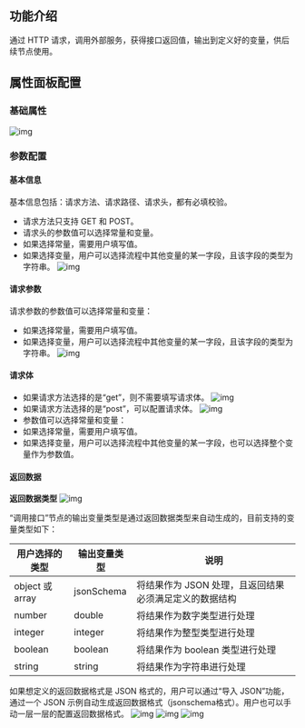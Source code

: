 
## 功能介绍

通过 HTTP 请求，调用外部服务，获得接口返回值，输出到定义好的变量，供后续节点使用。

## 属性面板配置
### 基础属性
 ![img](https://main.qcloudimg.com/raw/25a6a7f46629067fbf0d23ad7e8afed8.png)

### 参数配置

#### 基本信息
基本信息包括：请求方法、请求路径、请求头，都有必填校验。
- 请求方法只支持 GET 和 POST。
- 请求头的参数值可以选择常量和变量。
 - 如果选择常量，需要用户填写值。
 - 如果选择变量，用户可以选择流程中其他变量的某一字段，且该字段的类型为字符串。
![img](https://main.qcloudimg.com/raw/b1d66b2395560da40c88dabfbc90e68b.png)

#### 请求参数
请求参数的参数值可以选择常量和变量：
- 如果选择常量，需要用户填写值。
- 如果选择变量，用户可以选择流程中其他变量的某一字段，且该字段的类型为字符串。
![img](https://main.qcloudimg.com/raw/f84cacc56980dc39f25a31956d523eac.png)

#### 请求体
- 如果请求方法选择的是“get”，则不需要填写请求体。   ![img](https://main.qcloudimg.com/raw/d59e187191e9203fe5a7b561b3a37fba.png)
- 如果请求方法选择的是“post”，可以配置请求体。
![img](https://main.qcloudimg.com/raw/8acd7588f8147149eeebbe1ffc1793f0.png)
- 参数值可以选择常量和变量：
 - 如果选择常量，需要用户填写值。
 - 如果选择变量，用户可以选择流程中其他变量的某一字段，也可以选择整个变量作为参数值。

#### 返回数据
**返回数据类型**
![img](https://main.qcloudimg.com/raw/45f29e050f6918d48c922a6bc91bb90a.png)

“调用接口”节点的输出变量类型是通过返回数据类型来自动生成的，目前支持的变量类型如下：

| 用户选择的类型 | 输出变量类型 | 说明                                                 |
| -------------- | ------------ | ---------------------------------------------------- |
| object 或 array | jsonSchema   | 将结果作为 JSON 处理，且返回结果必须满足定义的数据结构 |
| number         | double       | 将结果作为数字类型进行处理                           |
| integer        | integer      | 将结果作为整型类型进行处理                           |
| boolean        | boolean      | 将结果作为 boolean 类型进行处理                        |
| string         | string       | 将结果作为字符串进行处理                               |

如果想定义的返回数据格式是 JSON 格式的，用户可以通过“导入 JSON”功能，通过一个 JSON 示例自动生成返回数据格式（jsonschema格式）。用户也可以手动一层一层的配置返回数据格式。
![img](https://main.qcloudimg.com/raw/674ea8b1825eb89ffc360f5d171dcfb5.png)
![img](https://main.qcloudimg.com/raw/b56bcfaaf29e49df24c45b87bcc5e8ae.png)
![img](https://main.qcloudimg.com/raw/7f2fe8a46ef6d37183da8619835ee896.png)

